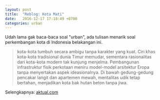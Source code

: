 ```yaml
---
layout: post
title:  "Reblog: Kota Mati"
date:   2016-12-17 17:18:49 +0700
categories: urban
---
```


Udah lama gak baca-baca soal "urban", ada tulisan menarik soal perkembangan kota di Indonesia belakangan ini.

> kota-kota tumbuh secara ambigu tanpa karakter yang kuat. Ciri khas kota-kota tradisional dunia Timur memudar, sementara rasionalitas dari kota-kota modern tak kunjung menjelma. Pembangunan infrastruktur fisik perkotaan meniru model-model arsitektur Eropa tanpa menyertakan aspek ideasionalnya. Di bawah gedung-gedung pencakar langit dan apartemen mewah, mentalitas udik tetap bertahan, menjadikan kota bak hutan beton tanpa jiwa.

Selengkapnya: [aktual.com](http://www.aktual.com/kota-mati/)
